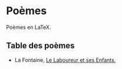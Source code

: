 # Poèmes

Poèmes en LaTeX.

## Table des poèmes

- La Fontaine, [Le Laboureur et ses Enfants.](laboureur.pdf)
